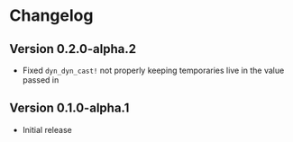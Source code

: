# Changelog

## Version 0.2.0-alpha.2

- Fixed `dyn_dyn_cast!` not properly keeping temporaries live in the value passed in

## Version 0.1.0-alpha.1

- Initial release

